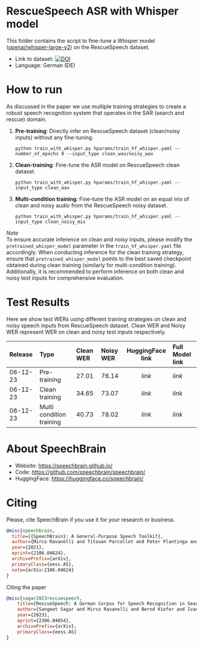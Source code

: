 # **RescueSpeech** ASR with Whisper model
This folder contains the script to fine-tune a Whisper model ([openai/whisper-large-v2](https://huggingface.co/openai/whisper-large-v2/tree/main)) on the RescueSpeech dataset.
- Link to dataset: [![DOI](https://zenodo.org/badge/DOI/10.5281/zenodo.8077622.svg)](https://doi.org/10.5281/zenodo.8077622)
- Language: German (DE)

# How to run
As discussed in the paper we use multiple training strategies to create a robust speech recognition system that operates in the SAR (search and rescue) domain.

1. **Pre-training**: Directly infer on RescueSpeech dataset (clean/noisy inputs) without any fine-tuning.
    ```
    python train_with_whisper.py hparams/train_hf_whisper.yaml --number_of_epochs 0 --input_type clean_wav/noisy_wav
    ```

2. **Clean-training**: Fine-tune the ASR model on RescueSpeech clean dataset.
    ```
    python train_with_whisper.py hparams/train_hf_whisper.yaml --input_type clean_wav
    ```

3. **Multi-condition training**: Fine-tune the ASR model on an equal mix of clean and noisy audio from the RescueSpeech noisy dataset.
    ```
    python train_with_whisper.py hparams/train_hf_whisper.yaml --input_type clean_noisy_mix
    ```

*Note* <br>
To ensure accurate inference on clean and noisy inputs, please modify the `pretrained_whisper_model` parameter in the `train_hf_whisper.yaml` file accordingly. When conducting inference for the clean training strategy, ensure that `pretrained_whisper_model` points to the best saved checkpoint obtained during clean training (similarly for multi-condition training). Additionally, it is recommended to perform inference on both clean and noisy test inputs for comprehensive evaluation.


# Test Results
Here we show test WERs using different training strategies on clean and noisy speech inputs from RescueSpeech dataset.
Clean WER and Noisy WER represent WER on clean and noisy test inputs respectively.

| Release | Type                        |   Clean WER   |   Noisy WER   |   HuggingFace link    | Full Model link |
|:--------|:----------------------------|:--------------|:--------------|:---------------------:|:----------------|
|06-12-23 | Pre-training                |    27.01      |    76.14      |   *link*              | *link*          |
|06-12-23 | Clean training              |    34.65      |    73.07      |   *link*              | *link*          |
|06-12-23 | Multi condition training    |    40.73      |    78.02      |   *link*              | *link*          |


# **About SpeechBrain**
- Website: https://speechbrain.github.io/
- Code: https://github.com/speechbrain/speechbrain/
- HuggingFace: https://huggingface.co/speechbrain/

# **Citing**
Please, cite SpeechBrain if you use it for your research or business.

```bibtex
@misc{speechbrain,
  title={{SpeechBrain}: A General-Purpose Speech Toolkit},
  author={Mirco Ravanelli and Titouan Parcollet and Peter Plantinga and Aku Rouhe and Samuele Cornell and Loren Lugosch and Cem Subakan and Nauman Dawalatabad and Abdelwahab Heba and Jianyuan Zhong and Ju-Chieh Chou and Sung-Lin Yeh and Szu-Wei Fu and Chien-Feng Liao and Elena Rastorgueva and François Grondin and William Aris and Hwidong Na and Yan Gao and Renato De Mori and Yoshua Bengio},
  year={2021},
  eprint={2106.04624},
  archivePrefix={arXiv},
  primaryClass={eess.AS},
  note={arXiv:2106.04624}
}
```
Citing the paper
```bibtex
@misc{sagar2023rescuespeech,
    title={RescueSpeech: A German Corpus for Speech Recognition in Search and Rescue Domain},
    author={Sangeet Sagar and Mirco Ravanelli and Bernd Kiefer and Ivana Kruijff Korbayova and Josef van Genabith},
    year={2023},
    eprint={2306.04054},
    archivePrefix={arXiv},
    primaryClass={eess.AS}
}
```
